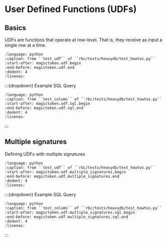 # User Defined Functions (UDFs)

## Basics

UDFs are functions that operate at row-level. That is, they receive as input a
single row at a time.

```{literalinclude} ../../rbc/tests/heavydb/test_howtos.py
:language: python
:caption: from ``test_udf`` of ``rbc/tests/heavydb/test_howtos.py``
:start-after: magictoken.udf.begin
:end-before: magictoken.udf.end
:dedent: 4
:linenos:
```

:::{dropdown} Example SQL Query

```{literalinclude} ../../rbc/tests/heavydb/test_howtos.py
:language: python
:caption: from ``test_column`` of ``rbc/tests/heavydb/test_howtos.py``
:start-after: magictoken.udf.sql.begin
:end-before: magictoken.udf.sql.end
:dedent: 4
:linenos:
```

:::


## Multiple signatures

Defining UDFs with multiple signatures

```{literalinclude} ../../rbc/tests/heavydb/test_howtos.py
:language: python
:caption: from ``test_udf`` of ``rbc/tests/heavydb/test_howtos.py``
:start-after: magictoken.udf.multiple_signatures.begin
:end-before: magictoken.udf.multiple_signatures.end
:dedent: 4
:linenos:
```

:::{dropdown} Example SQL Query

```{literalinclude} ../../rbc/tests/heavydb/test_howtos.py
:language: python
:caption: from ``test_column`` of ``rbc/tests/heavydb/test_howtos.py``
:start-after: magictoken.udf.multiple_signatures.sql.begin
:end-before: magictoken.udf.multiple_signatures.sql.end
:dedent: 4
:linenos:
```

:::